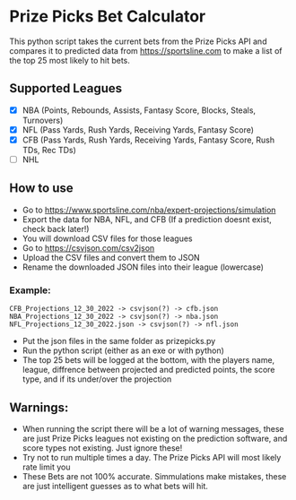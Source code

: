 # Prize Picks Bet Calculator
This python script takes the current bets from the Prize Picks API and compares it to predicted data
from https://sportsline.com to make a list of the top 25 most likely to hit bets.

## Supported Leagues
- [X] NBA (Points, Rebounds, Assists, Fantasy Score, Blocks, Steals, Turnovers)
- [X] NFL (Pass Yards, Rush Yards, Receiving Yards, Fantasy Score)
- [X] CFB (Pass Yards, Rush Yards, Receiving Yards, Fantasy Score, Rush TDs, Rec TDs)
- [ ] NHL

## How to use
 * Go to https://www.sportsline.com/nba/expert-projections/simulation
 * Export the data for NBA, NFL, and CFB (If a prediction doesnt exist, check back later!)
 * You will download CSV files for those leagues
 * Go to https://csvjson.com/csv2json
 * Upload the CSV files and convert them to JSON
 * Rename the downloaded JSON files into their league (lowercase)
 
 ### Example:
    CFB_Projections_12_30_2022 -> csvjson(?) -> cfb.json
    NBA_Projections_12_30_2022 -> csvjson(?) -> nba.json
    NFL_Projections_12_30_2022.json -> csvjson(?) -> nfl.json

  * Put the json files in the same folder as prizepicks.py
  * Run the python script (either as an exe or with python)
  * The top 25 bets will be logged at the bottom, with the players name, league, diffrence between
   projected and predicted points, the score type, and if its under/over the projection

## Warnings:
  * When running the script there will be a lot of warning messages, these are just Prize Picks
   leagues not existing on the prediction software, and score types not existing. Just ignore these!
  * Try not to run multiple times a day. The Prize Picks API will most likely rate limit you
  * These Bets are not 100% accurate. Simmulations make mistakes, these are just intelligent guesses
   as to what bets will hit.
